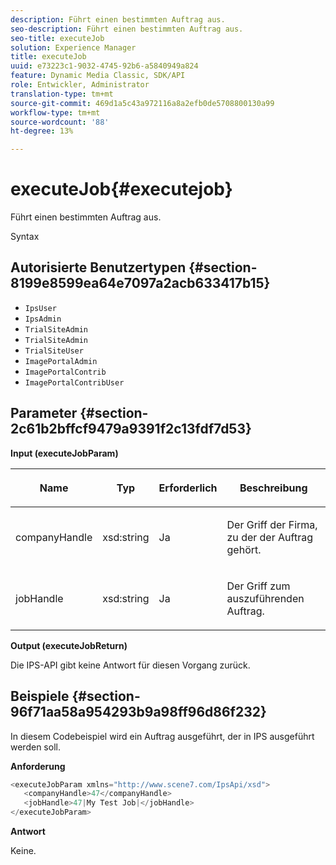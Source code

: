 ```yaml
---
description: Führt einen bestimmten Auftrag aus.
seo-description: Führt einen bestimmten Auftrag aus.
seo-title: executeJob
solution: Experience Manager
title: executeJob
uuid: e73223c1-9032-4745-92b6-a5840949a824
feature: Dynamic Media Classic, SDK/API
role: Entwickler, Administrator
translation-type: tm+mt
source-git-commit: 469d1a5c43a972116a8a2efb0de5708800130a99
workflow-type: tm+mt
source-wordcount: '88'
ht-degree: 13%

---
```



# executeJob{#executejob}

Führt einen bestimmten Auftrag aus.

Syntax

## Autorisierte Benutzertypen {#section-8199e8599ea64e7097a2acb633417b15}

* `IpsUser`
* `IpsAdmin`
* `TrialSiteAdmin`
* `TrialSiteAdmin`
* `TrialSiteUser`
* `ImagePortalAdmin`
* `ImagePortalContrib`
* `ImagePortalContribUser`

## Parameter {#section-2c61b2bffcf9479a9391f2c13fdf7d53}

**Input (executeJobParam)**

<table id="table_FA410513908F4084A21A5F0A9431006C"> 
 <thead> 
  <tr> 
   <th colname="col1" class="entry"> <p>Name </p> </th> 
   <th colname="col2" class="entry"> <p>Typ </p> </th> 
   <th colname="col3" class="entry"> <p>Erforderlich </p> </th> 
   <th colname="col4" class="entry"> <p>Beschreibung </p> </th> 
  </tr> 
 </thead>
 <tbody> 
  <tr> 
   <td colname="col1"> <p><span class="codeph"> <span class="varname"> companyHandle</span> </span> </p> </td> 
   <td colname="col2"> <p><span class="codeph"> xsd:string</span> </p> </td> 
   <td colname="col3"> <p>Ja </p> </td> 
   <td colname="col4"> <p>Der Griff der Firma, zu der der Auftrag gehört. </p> </td> 
  </tr> 
  <tr> 
   <td colname="col1"> <p><span class="codeph"> <span class="varname"> jobHandle</span> </span> </p> </td> 
   <td colname="col2"> <p><span class="codeph"> xsd:string</span> </p> </td> 
   <td colname="col3"> <p>Ja </p> </td> 
   <td colname="col4"> <p>Der Griff zum auszuführenden Auftrag. </p> </td> 
  </tr> 
 </tbody> 
</table>

**Output (executeJobReturn)**

Die IPS-API gibt keine Antwort für diesen Vorgang zurück.

## Beispiele {#section-96f71aa58a954293b9a98ff96d86f232}

In diesem Codebeispiel wird ein Auftrag ausgeführt, der in IPS ausgeführt werden soll.

**Anforderung**

```java
<executeJobParam xmlns="http://www.scene7.com/IpsApi/xsd">
   <companyHandle>47</companyHandle>
   <jobHandle>47|My Test Job|</jobHandle>
</executeJobParam>
```

**Antwort**

Keine.
